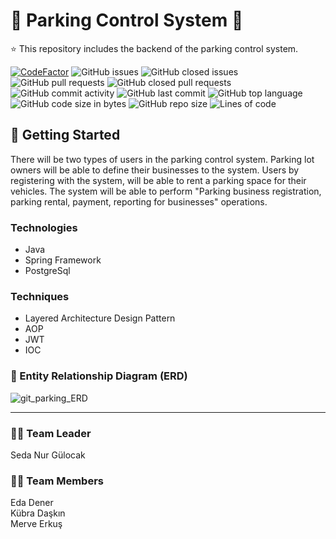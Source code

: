 # :tada: Parking Control System :red_car:
:star: This repository includes the backend of the parking control system. <br/>

[![CodeFactor](https://www.codefactor.io/repository/github/java-heroes/parkingcontrolsystem/badge)](https://www.codefactor.io/repository/github/java-heroes/parkingcontrolsystem)
![GitHub issues](https://img.shields.io/github/issues/java-heroes/ParkingControlSystem)
![GitHub closed issues](https://img.shields.io/github/issues-closed/java-heroes/ParkingControlSystem)
![GitHub pull requests](https://img.shields.io/github/issues-pr/java-heroes/ParkingControlSystem)
![GitHub closed pull requests](https://img.shields.io/github/issues-pr-closed/java-heroes/ParkingControlSystem)
![GitHub commit activity](https://img.shields.io/github/commit-activity/y/java-heroes/ParkingControlSystem)
![GitHub last commit](https://img.shields.io/github/last-commit/java-heroes/ParkingControlSystem)
![GitHub top language](https://img.shields.io/github/languages/top/java-heroes/ParkingControlSystem)
![GitHub code size in bytes](https://img.shields.io/github/languages/code-size/java-heroes/ParkingControlSystem)
![GitHub repo size](https://img.shields.io/github/repo-size/java-heroes/ParkingControlSystem)
![Lines of code](https://img.shields.io/tokei/lines/github/java-heroes/ParkingControlSystem)



## :tada: Getting Started

There will be two types of users in the parking control system. Parking lot owners will be able to define their businesses to the system. Users by registering with the system, will be able to rent a parking space for their vehicles.
The system will be able to perform "Parking business registration, parking rental, payment, reporting for businesses" operations.

### Technologies
- Java
- Spring Framework
- PostgreSql

### Techniques
- Layered Architecture Design Pattern
- AOP
- JWT
- IOC

### :floppy_disk: Entity Relationship Diagram (ERD)
![git_parking_ERD](https://user-images.githubusercontent.com/64933639/126882064-d7876c1d-4ad2-486e-b62f-45ffa674582e.png)


---------------------------------------------------

### 	:woman_technologist: Team Leader
Seda Nur Gülocak
### 	:woman_technologist: Team Members
Eda Dener <br>
Kübra Daşkın <br>
Merve Erkuş <br>
